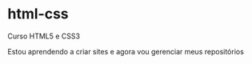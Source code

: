 # html-css
 Curso HTML5 e CSS3

Estou aprendendo a criar sites e agora vou gerenciar meus repositórios
